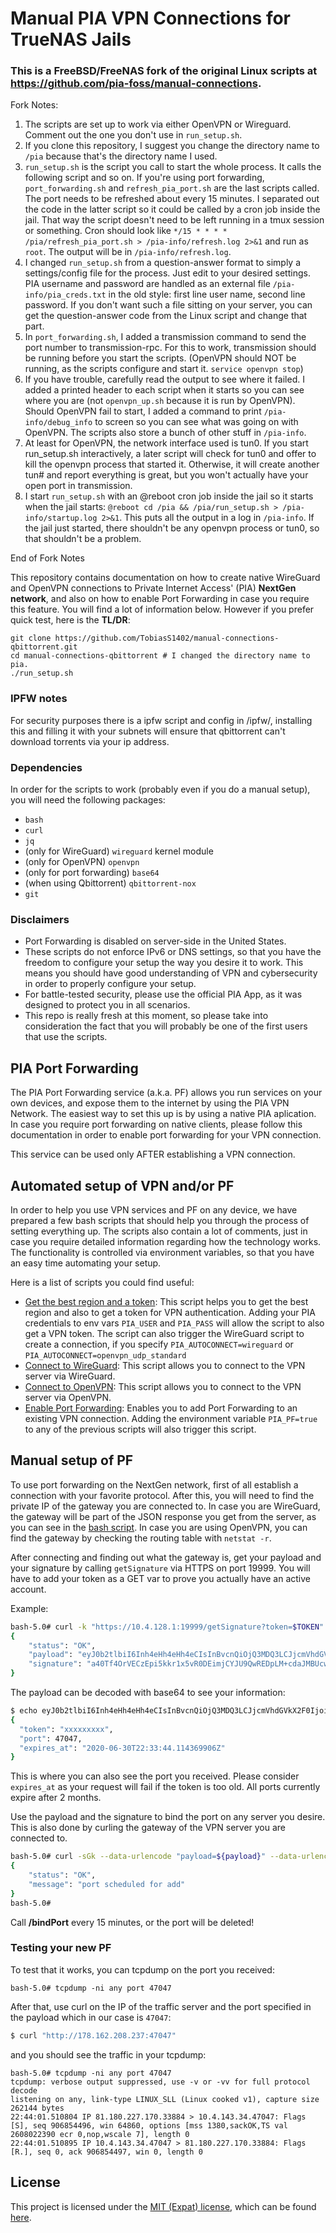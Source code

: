 # Manual PIA VPN Connections for TrueNAS Jails

### This is a FreeBSD/FreeNAS fork of the original Linux scripts at https://github.com/pia-foss/manual-connections.  
Fork Notes:
1. The scripts are set up to work via either OpenVPN or Wireguard.  Comment out the one you don't use in `run_setup.sh`. 
2. If you clone this repository, I suggest you change the directory name to `/pia` because that's the directory name I used. 
3. `run_setup.sh` is the script you call to start the whole process.  It calls the following script and so on.  If you're using port forwarding, `port_forwarding.sh` and `refresh_pia_port.sh` are the last scripts called.  The port needs to be refreshed about every 15 minutes.  I separated out the code in the latter script so it could be called by a cron job inside the jail.  That way the script doesn't need to be left running in a tmux session or something.  Cron should look like `*/15 * * * * /pia/refresh_pia_port.sh > /pia-info/refresh.log 2>&1` and run as `root`.  The output will be in `/pia-info/refresh.log`.
4. I changed `run_setup.sh` from a question-answer format to simply a settings/config file for the process.  Just edit to your desired settings.  PIA username and password are handled as an external file `/pia-info/pia_creds.txt` in the old style: first line user name, second line password.  If you don't want such a file sitting on your server, you can get the question-answer code from the Linux script and change that part.
5. In `port_forwarding.sh`, I added a transmission command to send the port number to transmission-rpc.  For this to work, transmission should be running before you start the scripts.  (OpenVPN should NOT be running, as the scripts configure and start it. `service openvpn stop`)
6. If you have trouble, carefully read the output to see where it failed.  I added a printed header to each script when it starts so you can see where you are (not `openvpn_up.sh` because it is run by OpenVPN).  Should OpenVPN fail to start, I added a command to print `/pia-info/debug_info` to screen so you can see what was going on with OpenVPN.  The scripts also store a bunch of other stuff in `/pia-info`. 
7. At least for OpenVPN, the network interface used is tun0.  If you start run_setup.sh interactively, a later script will check for tun0 and offer to kill the openvpn process that started it.  Otherwise, it will create another tun# and report everything is great, but you won't actually have your open port in transmission.
8. I start `run_setup.sh` with an @reboot cron job inside the jail so it starts when the jail starts: `@reboot cd /pia && /pia/run_setup.sh > /pia-info/startup.log 2>&1`.  This puts all the output in a log in `/pia-info`.  If the jail just started, there shouldn't be any openvpn process or tun0, so that shouldn't be a problem.

End of Fork Notes

This repository contains documentation on how to create native WireGuard and OpenVPN connections to Private Internet Access' (PIA) __NextGen network__, and also on how to enable Port Forwarding in case you require this feature. You will find a lot of information below. However if you prefer quick test, here is the __TL/DR__:

```
git clone https://github.com/TobiasS1402/manual-connections-qbittorrent.git
cd manual-connections-qbittorrent # I changed the directory name to pia.
./run_setup.sh
```

### IPFW notes
For security purposes there is a ipfw script and config in /ipfw/, installing this and filling it with your subnets will ensure that qbittorrent can't download torrents via your ip address.

### Dependencies

In order for the scripts to work (probably even if you do a manual setup), you will need the following packages:
 * `bash`
 * `curl`
 * `jq`
 * (only for WireGuard) `wireguard` kernel module
 * (only for OpenVPN) `openvpn`
 * (only for port forwarding) `base64`
 * (when using Qbittorrent) `qbittorrent-nox`
 * `git`

### Disclaimers

 * Port Forwarding is disabled on server-side in the United States.
 * These scripts do not enforce IPv6 or DNS settings, so that you have the freedom to configure your setup the way you desire it to work. This means you should have good understanding of VPN and cybersecurity in order to properly configure your setup.
 * For battle-tested security, please use the official PIA App, as it was designed to protect you in all scenarios.
 * This repo is really fresh at this moment, so please take into consideration the fact that you will probably be one of the first users that use the scripts.

## PIA Port Forwarding

The PIA Port Forwarding service (a.k.a. PF) allows you run services on your own devices, and expose them to the internet by using the PIA VPN Network. The easiest way to set this up is by using a native PIA aplication. In case you require port forwarding on native clients, please follow this documentation in order to enable port forwarding for your VPN connection.

This service can be used only AFTER establishing a VPN connection.

## Automated setup of VPN and/or PF

In order to help you use VPN services and PF on any device, we have prepared a few bash scripts that should help you through the process of setting everything up. The scripts also contain a lot of comments, just in case you require detailed information regarding how the technology works. The functionality is controlled via environment variables, so that you have an easy time automating your setup.

Here is a list of scripts you could find useful:
 * [Get the best region and a token](get_region_and_token.sh): This script helps you to get the best region and also to get a token for VPN authentication. Adding your PIA credentials to env vars `PIA_USER` and `PIA_PASS` will allow the script to also get a VPN token. The script can also trigger the WireGuard script to create a connection, if you specify `PIA_AUTOCONNECT=wireguard` or `PIA_AUTOCONNECT=openvpn_udp_standard`
 * [Connect to WireGuard](connect_to_wireguard_with_token.sh): This script allows you to connect to the VPN server via WireGuard.
 * [Connect to OpenVPN](connect_to_openvpn_with_token.sh): This script allows you to connect to the VPN server via OpenVPN.
 * [Enable Port Forwarding](port_forwarding.sh): Enables you to add Port Forwarding to an existing VPN connection. Adding the environment variable `PIA_PF=true` to any of the previous scripts will also trigger this script.

## Manual setup of PF

To use port forwarding on the NextGen network, first of all establish a connection with your favorite protocol. After this, you will need to find the private IP of the gateway you are connected to. In case you are WireGuard, the gateway will be part of the JSON response you get from the server, as you can see in the [bash script](https://github.com/pia-foss/manual-connections/blob/master/wireguard_and_pf.sh#L119). In case you are using OpenVPN, you can find the gateway by checking the routing table with `netstat -r`.

After connecting and finding out what the gateway is, get your payload and your signature by calling `getSignature` via HTTPS on port 19999. You will have to add your token as a GET var to prove you actually have an active account.

Example:
```bash
bash-5.0# curl -k "https://10.4.128.1:19999/getSignature?token=$TOKEN"
{
    "status": "OK",
    "payload": "eyJ0b2tlbiI6Inh4eHh4eHh4eCIsInBvcnQiOjQ3MDQ3LCJjcmVhdGVkX2F0IjoiMjAyMC0wNC0zMFQyMjozMzo0NC4xMTQzNjk5MDZaIn0=",
    "signature": "a40Tf4OrVECzEpi5kkr1x5vR0DEimjCYJU9QwREDpLM+cdaJMBUcwFoemSuJlxjksncsrvIgRdZc0te4BUL6BA=="
}
```

The payload can be decoded with base64 to see your information:
```bash
$ echo eyJ0b2tlbiI6Inh4eHh4eHh4eCIsInBvcnQiOjQ3MDQ3LCJjcmVhdGVkX2F0IjoiMjAyMC0wNC0zMFQyMjozMzo0NC4xMTQzNjk5MDZaIn0= | base64 -d | jq 
{
  "token": "xxxxxxxxx",
  "port": 47047,
  "expires_at": "2020-06-30T22:33:44.114369906Z"
}
```
This is where you can also see the port you received. Please consider `expires_at` as your request will fail if the token is too old. All ports currently expire after 2 months.

Use the payload and the signature to bind the port on any server you desire. This is also done by curling the gateway of the VPN server you are connected to.
```bash
bash-5.0# curl -sGk --data-urlencode "payload=${payload}" --data-urlencode "signature=${signature}" https://10.4.128.1:19999/bindPort
{
    "status": "OK",
    "message": "port scheduled for add"
}
bash-5.0# 
```

Call __/bindPort__ every 15 minutes, or the port will be deleted!

### Testing your new PF

To test that it works, you can tcpdump on the port you received:

```
bash-5.0# tcpdump -ni any port 47047
```

After that, use curl on the IP of the traffic server and the port specified in the payload which in our case is `47047`:
```bash
$ curl "http://178.162.208.237:47047"
```

and you should see the traffic in your tcpdump:
```
bash-5.0# tcpdump -ni any port 47047
tcpdump: verbose output suppressed, use -v or -vv for full protocol decode
listening on any, link-type LINUX_SLL (Linux cooked v1), capture size 262144 bytes
22:44:01.510804 IP 81.180.227.170.33884 > 10.4.143.34.47047: Flags [S], seq 906854496, win 64860, options [mss 1380,sackOK,TS val 2608022390 ecr 0,nop,wscale 7], length 0
22:44:01.510895 IP 10.4.143.34.47047 > 81.180.227.170.33884: Flags [R.], seq 0, ack 906854497, win 0, length 0
```

## License
This project is licensed under the [MIT (Expat) license](https://choosealicense.com/licenses/mit/), which can be found [here](/LICENSE).
